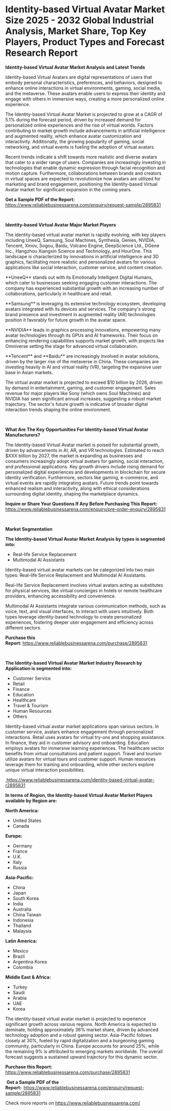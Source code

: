 <p><h1>Identity-based Virtual Avatar Market Size 2025 - 2032 Global Industrial Analysis, Market Share, Top Key Players, Product Types and Forecast Research Report</h1></p><p><strong>Identity-based Virtual Avatar Market Analysis and Latest Trends</strong></p>
<p><p>Identity-based Virtual Avatars are digital representations of users that embody personal characteristics, preferences, and behaviors, designed to enhance online interactions in virtual environments, gaming, social media, and the metaverse. These avatars enable users to express their identity and engage with others in immersive ways, creating a more personalized online experience.</p><p>The Identity-based Virtual Avatar Market is projected to grow at a CAGR of 5.1% during the forecast period, driven by increased demand for personalized online experiences and the rise of virtual worlds. Factors contributing to market growth include advancements in artificial intelligence and augmented reality, which enhance avatar customization and interactivity. Additionally, the growing popularity of gaming, social networking, and virtual events is fueling the adoption of virtual avatars.</p><p>Recent trends indicate a shift towards more realistic and diverse avatars that cater to a wider range of users. Companies are increasingly investing in technologies that enable dynamic expression through facial recognition and motion capture. Furthermore, collaborations between brands and creators in virtual spaces are expected to revolutionize how avatars are utilized for marketing and brand engagement, positioning the Identity-based Virtual Avatar market for significant expansion in the coming years.</p></p>
<p><strong>Get a Sample PDF of the Report:&nbsp;</strong> <a href="https://www.reliablebusinessarena.com/enquiry/request-sample/2895831?utm_campaign=2982&utm_medium=2&utm_source=Github&utm_content=ia&utm_term=15032025&utm_id=identity-based-virtual-avatar">https://www.reliablebusinessarena.com/enquiry/request-sample/2895831</a></p>
<p>&nbsp;</p>
<p><strong>Identity-based Virtual Avatar Major Market Players</strong></p>
<p><p>The identity-based virtual avatar market is rapidly evolving, with key players including UneeQ, Samsung, Soul Machines, Synthesia, Genies, NVIDIA, Tencent, Xmov, Sogou, Baidu, Volcano Engine, DeepScience Ltd., DGene Inc., Hangzhou Xiangxin Science and Technology, and HourOne. This landscape is characterized by innovations in artificial intelligence and 3D graphics, facilitating more realistic and personalized avatars for various applications like social interaction, customer service, and content creation.</p><p>**UneeQ** stands out with its Emotionally Intelligent Digital Humans, which cater to businesses seeking engaging customer interactions. The company has experienced substantial growth with an increasing number of collaborations, particularly in healthcare and retail.</p><p>**Samsung** is leveraging its extensive technology ecosystem, developing avatars integrated with its devices and services. The company's strong brand presence and investment in augmented reality (AR) technologies position it favorably for future growth in the avatar space.</p><p>**NVIDIA** leads in graphics processing innovations, empowering many avatar technologies through its GPUs and AI frameworks. Their focus on enhancing rendering capabilities supports market growth, with projects like Omniverse setting the stage for advanced virtual collaboration.</p><p>**Tencent** and **Baidu** are increasingly involved in avatar solutions, driven by the larger rise of the metaverse in China. These companies are investing heavily in AI and virtual reality (VR), targeting the expansive user base in Asian markets.</p><p>The virtual avatar market is projected to exceed $10 billion by 2026, driven by demand in entertainment, gaming, and customer engagement. Sales revenue for major players like Sony (which owns Soul Machines) and NVIDIA has seen significant annual increases, suggesting a robust market trajectory. The sector's future growth is indicative of broader digital interaction trends shaping the online environment.</p></p>
<p>&nbsp;</p>
<p><strong>What Are The Key Opportunities For Identity-based Virtual Avatar Manufacturers?</strong></p>
<p><p>The Identity-based Virtual Avatar market is poised for substantial growth, driven by advancements in AI, AR, and VR technologies. Estimated to reach $XXX billion by 2027, the market is expanding as businesses and consumers increasingly adopt virtual avatars for gaming, social interaction, and professional applications. Key growth drivers include rising demand for personalized digital experiences and developments in blockchain for secure identity verification. Furthermore, sectors like gaming, e-commerce, and virtual events are rapidly integrating avatars. Future trends point towards enhanced realism and interactivity, along with ethical considerations surrounding digital identity, shaping the marketplace dynamics.</p></p>
<p><strong>Inquire or Share Your Questions If Any Before Purchasing This Report:</strong> <a href="https://www.reliablebusinessarena.com/enquiry/pre-order-enquiry/2895831?utm_campaign=2982&utm_medium=2&utm_source=Github&utm_content=ia&utm_term=15032025&utm_id=identity-based-virtual-avatar">https://www.reliablebusinessarena.com/enquiry/pre-order-enquiry/2895831</a></p>
<p>&nbsp;</p>
<p><strong>Market Segmentation</strong></p>
<p><strong>The Identity-based Virtual Avatar Market Analysis by types is segmented into:</strong></p>
<p><ul><li>Real-life Service Replacement</li><li>Multimodal AI Assistants</li></ul></p>
<p><p>Identity-based virtual avatar markets can be categorized into two main types: Real-life Service Replacement and Multimodal AI Assistants. </p><p>Real-life Service Replacement involves virtual avatars acting as substitutes for physical services, like virtual concierges in hotels or remote healthcare providers, enhancing accessibility and convenience. </p><p>Multimodal AI Assistants integrate various communication methods, such as voice, text, and visual interfaces, to interact with users intuitively. Both types leverage identity-based technology to create personalized experiences, fostering deeper user engagement and efficiency across different sectors.</p></p>
<p><strong>Purchase this Report:&nbsp;</strong><a href="https://www.reliablebusinessarena.com/purchase/2895831?utm_campaign=2982&utm_medium=2&utm_source=Github&utm_content=ia&utm_term=15032025&utm_id=identity-based-virtual-avatar">https://www.reliablebusinessarena.com/purchase/2895831</a></p>
<p>&nbsp;</p>
<p><strong>The Identity-based Virtual Avatar Market Industry Research by Application is segmented into:</strong></p>
<p><ul><li>Customer Service</li><li>Retail</li><li>Finance</li><li>Education</li><li>Healthcare</li><li>Travel & Tourism</li><li>Human Resources</li><li>Others</li></ul></p>
<p><p>Identity-based virtual avatar market applications span various sectors. In customer service, avatars enhance engagement through personalized interactions. Retail uses avatars for virtual try-ons and shopping assistance. In finance, they aid in customer advisory and onboarding. Education employs avatars for immersive learning experiences. The healthcare sector benefits from virtual consultations and patient support. Travel and tourism utilize avatars for virtual tours and customer support. Human resources leverage them for training and onboarding, while other sectors explore unique virtual interaction possibilities.</p></p>
<p><a href="https://www.reliablebusinessarena.com/identity-based-virtual-avatar-r2895831?utm_campaign=2982&utm_medium=2&utm_source=Github&utm_content=ia&utm_term=15032025&utm_id=identity-based-virtual-avatar">&nbsp;https://www.reliablebusinessarena.com/identity-based-virtual-avatar-r2895831</a></p>
<p><strong>In terms of Region, the Identity-based Virtual Avatar Market Players available by Region are:</strong></p>
<p>
    <p> <strong> North America: </strong>
        <ul>
            <li>United States</li>
            <li>Canada</li>
        </ul>
        </p> 
    <p> <strong> Europe: </strong>
        <ul>
            <li>Germany</li>
            <li>France</li>
            <li>U.K.</li>
            <li>Italy</li>
            <li>Russia</li>
        </ul>
        </p> 
    <p> <strong> Asia-Pacific: </strong>
        <ul>
            <li>China</li>
            <li>Japan</li>
            <li>South Korea</li>
            <li>India</li>
            <li>Australia</li>
            <li>China Taiwan</li>
            <li>Indonesia</li>
            <li>Thailand</li>
            <li>Malaysia</li>
        </ul>
        </p> 
    <p> <strong> Latin America: </strong>
        <ul>
            <li>Mexico</li>
            <li>Brazil</li>
            <li>Argentina Korea</li>
            <li>Colombia</li>
        </ul>
        </p> 
    <p> <strong> Middle East & Africa: </strong>
        <ul>
            <li>Turkey</li>
            <li>Saudi</li>
            <li>Arabia</li>
            <li>UAE</li>
            <li>Korea</li>
        </ul>
    </p>
    </p>
<p><p>The identity-based virtual avatar market is projected to experience significant growth across various regions. North America is expected to dominate, holding approximately 36% market share, driven by advanced technology adoption and a robust gaming sector. Asia-Pacific follows closely at 30%, fueled by rapid digitalization and a burgeoning gaming community, particularly in China. Europe accounts for around 25%, while the remaining 9% is attributed to emerging markets worldwide. The overall forecast suggests a sustained upward trajectory for this dynamic sector.</p></p>
<p><strong>Purchase this Report: </strong><a href="https://www.reliablebusinessarena.com/purchase/2895831?utm_campaign=2982&utm_medium=2&utm_source=Github&utm_content=ia&utm_term=15032025&utm_id=identity-based-virtual-avatar">https://www.reliablebusinessarena.com/purchase/2895831</a></p>
<p>&nbsp;<strong>Get a Sample PDF of the Report:&nbsp;&nbsp;</strong><a href="https://www.reliablebusinessarena.com/enquiry/request-sample/2895831?utm_campaign=2982&utm_medium=2&utm_source=Github&utm_content=ia&utm_term=15032025&utm_id=identity-based-virtual-avatar">https://www.reliablebusinessarena.com/enquiry/request-sample/2895831</a></p>
<p><strong></strong></p>
<p>Check more reports on <a href="https://www.reliablebusinessarena.com/?utm_campaign=2982&utm_medium=2&utm_source=Github&utm_content=ia&utm_term=15032025&utm_id=identity-based-virtual-avatar">https://www.reliablebusinessarena.com/</a></p>